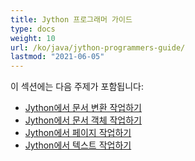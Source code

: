 ```yaml
---
title: Jython 프로그래머 가이드
type: docs
weight: 10
url: /ko/java/jython-programmers-guide/
lastmod: "2021-06-05"
---
```


이 섹션에는 다음 주제가 포함됩니다:

- [Jython에서 문서 변환 작업하기](/pdf/ko/java/working-with-document-conversion-in-jython/)
- [Jython에서 문서 객체 작업하기](/pdf/ko/java/working-with-document-object-in-jython/)
- [Jython에서 페이지 작업하기](/pdf/ko/java/working-with-pages-in-jython/)
- [Jython에서 텍스트 작업하기](/pdf/ko/java/working-with-text-in-jython/)
